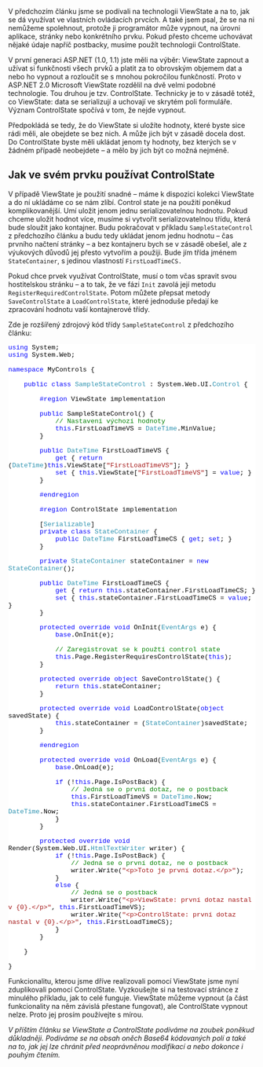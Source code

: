 <!-- dcterms:identifier = aspnetcz#236 -->
<!-- dcterms:title = ViewState: Jak používat ControlState -->
<!-- dcterms:abstract = V předchozím článku jsme se podívali na technologii ViewState a na to, jak se dá využívat ve vlastních ovládacích prvcích. A také jsem psal, že se na ni nemůžeme spolehnout, protože ji programátor může vypnout, na úrovni aplikace, stránky nebo konkrétního prvku. Pokud přesto chceme uchovávat nějaké údaje napříč postbacky, musíme použít technologii ControlState. -->
<!-- np9:categoryId = 1 -->
<!-- x4w:category = IT -->
<!-- np9:authorId = 1 -->
<!-- np9:authorEmail = michal.valasek@altairis.cz -->
<!-- dcterms:creator = Michal Altair Valášek -->
<!-- np9:serialId = 5 -->
<!-- x4w:serial = ViewState -->
<!-- dcterms:created = 2009-06-29T09:00:00+02:00 -->
<!-- dcterms:dateAccepted = 2009-06-29T09:00:00+02:00 -->

<p>V předchozím článku jsme se podívali na technologii ViewState a na to, jak se dá využívat ve vlastních ovládacích prvcích. A také jsem psal, že se na ni nemůžeme spolehnout, protože ji programátor může vypnout, na úrovni aplikace, stránky nebo konkrétního prvku. Pokud přesto chceme uchovávat nějaké údaje napříč postbacky, musíme použít technologii ControlState.</p>
<p>V první generaci ASP.NET (1.0, 1.1) jste měli na výběr: ViewState zapnout a užívat si funkčnosti všech prvků a platit za to obrovským objemem dat a nebo ho vypnout a rozloučit se s mnohou pokročilou funkčností. Proto v ASP.NET 2.0 Microsoft ViewState rozdělil na dvě velmi podobné technologie. Tou druhou je tzv. ControlState. Technicky je to v zásadě totéž, co ViewState: data se serializují a uchovají ve skrytém poli formuláře. Význam ControlState spočívá v tom, že nejde vypnout.</p>
<p>Předpokládá se tedy, že do ViewState si uložíte hodnoty, které byste sice rádi měli, ale obejdete se bez nich. A může jich být v zásadě docela dost. Do ControlState byste měli ukládat jenom ty hodnoty, bez kterých se v žádném případě neobejdete – a mělo by jich být co možná nejméně.</p>
<h2>Jak ve svém prvku používat ControlState</h2>
<p>V případě ViewState je použití snadné – máme k dispozici kolekci ViewState a do ní ukládáme co se nám zlíbí. Control state je na použití poněkud komplikovanější. Umí uložit jenom jednu serializovatelnou hodnotu. Pokud chceme uložit hodnot více, musíme si vytvořit serializovatelnou třídu, která bude sloužit jako kontajner. Budu pokračovat v příkladu <code>SampleStateControl</code> z předchozího článku a budu tedy ukládat jenom jednu hodnotu – čas prvního načtení stránky – a bez kontajneru bych se v zásadě obešel, ale z výukových důvodů jej přesto vytvořím a použiji. Bude jím třída jménem <code>StateContainer</code>, s jedinou vlastností <code>FirstLoadTimeCS.</code></p>
<p>Pokud chce prvek využívat ControlState, musí o tom včas spravit svou hostitelskou stránku – a to tak, že ve fázi <code>Init</code> zavolá její metodu <code>RegisterRequiredControlState</code>. Potom můžete přepsat metody <code>SaveControlState</code> a <code>LoadControlState</code>, které jednoduše předají ke zpracování hodnotu vaší kontajnerové třídy.</p>
<p>Zde je rozšířený zdrojový kód třídy <code>SampleStateControl</code> z předchozího článku:</p>
<div style="font-family: consolas, 'courier new', monospace; background: white; color: black; font-size: 10pt;">
<p style="margin: 0px;"><span style="color: #0000ff;">using</span> System;</p>
<p style="margin: 0px;"><span style="color: #0000ff;">using</span> System.Web;</p>
<p style="margin: 0px;"> </p>
<p style="margin: 0px;"><span style="color: #0000ff;">namespace</span> MyControls {</p>
<p style="margin: 0px;"> </p>
<p style="margin: 0px;">    <span style="color: #0000ff;">public</span> <span style="color: #0000ff;">class</span> <span style="color: #2b91af;">SampleStateControl</span> : System.Web.UI.<span style="color: #2b91af;">Control</span> {</p>
<p style="margin: 0px;"> </p>
<p style="margin: 0px;"><span style="color: #0000ff;">        #region</span> ViewState implementation</p>
<p style="margin: 0px;"> </p>
<p style="margin: 0px;">        <span style="color: #0000ff;">public</span> SampleStateControl() {</p>
<p style="margin: 0px;">            <span style="color: #008000;">// Nastavení výchozí hodnoty</span></p>
<p style="margin: 0px;">            <span style="color: #0000ff;">this</span>.FirstLoadTimeVS = <span style="color: #2b91af;">DateTime</span>.MinValue;</p>
<p style="margin: 0px;">        }</p>
<p style="margin: 0px;"> </p>
<p style="margin: 0px;">        <span style="color: #0000ff;">public</span> <span style="color: #2b91af;">DateTime</span> FirstLoadTimeVS {</p>
<p style="margin: 0px;">            <span style="color: #0000ff;">get</span> { <span style="color: #0000ff;">return</span> (<span style="color: #2b91af;">DateTime</span>)<span style="color: #0000ff;">this</span>.ViewState[<span style="color: #a31515;">"FirstLoadTimeVS"</span>]; }</p>
<p style="margin: 0px;">            <span style="color: #0000ff;">set</span> { <span style="color: #0000ff;">this</span>.ViewState[<span style="color: #a31515;">"FirstLoadTimeVS"</span>] = <span style="color: #0000ff;">value</span>; }</p>
<p style="margin: 0px;">        }</p>
<p style="margin: 0px;"> </p>
<p style="margin: 0px;"><span style="color: #0000ff;">        #endregion</span></p>
<p style="margin: 0px;"> </p>
<p style="margin: 0px;"><span style="color: #0000ff;">        #region</span> ControlState implementation</p>
<p style="margin: 0px;"> </p>
<p style="margin: 0px;">        [<span style="color: #2b91af;">Serializable</span>]</p>
<p style="margin: 0px;">        <span style="color: #0000ff;">private</span> <span style="color: #0000ff;">class</span> <span style="color: #2b91af;">StateContainer</span> {</p>
<p style="margin: 0px;">            <span style="color: #0000ff;">public</span> <span style="color: #2b91af;">DateTime</span> FirstLoadTimeCS { <span style="color: #0000ff;">get</span>; <span style="color: #0000ff;">set</span>; }</p>
<p style="margin: 0px;">        }</p>
<p style="margin: 0px;"> </p>
<p style="margin: 0px;">        <span style="color: #0000ff;">private</span> <span style="color: #2b91af;">StateContainer</span> stateContainer = <span style="color: #0000ff;">new</span> <span style="color: #2b91af;">StateContainer</span>();</p>
<p style="margin: 0px;"> </p>
<p style="margin: 0px;">        <span style="color: #0000ff;">public</span> <span style="color: #2b91af;">DateTime</span> FirstLoadTimeCS {</p>
<p style="margin: 0px;">            <span style="color: #0000ff;">get</span> { <span style="color: #0000ff;">return</span> <span style="color: #0000ff;">this</span>.stateContainer.FirstLoadTimeCS; }</p>
<p style="margin: 0px;">            <span style="color: #0000ff;">set</span> { <span style="color: #0000ff;">this</span>.stateContainer.FirstLoadTimeCS = <span style="color: #0000ff;">value</span>; }</p>
<p style="margin: 0px;">        }</p>
<p style="margin: 0px;"> </p>
<p style="margin: 0px;">        <span style="color: #0000ff;">protected</span> <span style="color: #0000ff;">override</span> <span style="color: #0000ff;">void</span> OnInit(<span style="color: #2b91af;">EventArgs</span> e) {</p>
<p style="margin: 0px;">            <span style="color: #0000ff;">base</span>.OnInit(e);</p>
<p style="margin: 0px;"> </p>
<p style="margin: 0px;">            <span style="color: #008000;">// Zaregistrovat se k použtí control state</span></p>
<p style="margin: 0px;">            <span style="color: #0000ff;">this</span>.Page.RegisterRequiresControlState(<span style="color: #0000ff;">this</span>);</p>
<p style="margin: 0px;">        }</p>
<p style="margin: 0px;"> </p>
<p style="margin: 0px;">        <span style="color: #0000ff;">protected</span> <span style="color: #0000ff;">override</span> <span style="color: #0000ff;">object</span> SaveControlState() {</p>
<p style="margin: 0px;">            <span style="color: #0000ff;">return</span> <span style="color: #0000ff;">this</span>.stateContainer;</p>
<p style="margin: 0px;">        }</p>
<p style="margin: 0px;"> </p>
<p style="margin: 0px;">        <span style="color: #0000ff;">protected</span> <span style="color: #0000ff;">override</span> <span style="color: #0000ff;">void</span> LoadControlState(<span style="color: #0000ff;">object</span> savedState) {</p>
<p style="margin: 0px;">            <span style="color: #0000ff;">this</span>.stateContainer = (<span style="color: #2b91af;">StateContainer</span>)savedState;</p>
<p style="margin: 0px;">        }</p>
<p style="margin: 0px;"> </p>
<p style="margin: 0px;"><span style="color: #0000ff;">        #endregion</span></p>
<p style="margin: 0px;"> </p>
<p style="margin: 0px;">        <span style="color: #0000ff;">protected</span> <span style="color: #0000ff;">override</span> <span style="color: #0000ff;">void</span> OnLoad(<span style="color: #2b91af;">EventArgs</span> e) {</p>
<p style="margin: 0px;">            <span style="color: #0000ff;">base</span>.OnLoad(e);</p>
<p style="margin: 0px;"> </p>
<p style="margin: 0px;">            <span style="color: #0000ff;">if</span> (!<span style="color: #0000ff;">this</span>.Page.IsPostBack) {</p>
<p style="margin: 0px;">                <span style="color: #008000;">// Jedná se o první dotaz, ne o postback</span></p>
<p style="margin: 0px;">                <span style="color: #0000ff;">this</span>.FirstLoadTimeVS = <span style="color: #2b91af;">DateTime</span>.Now;</p>
<p style="margin: 0px;">                <span style="color: #0000ff;">this</span>.stateContainer.FirstLoadTimeCS = <span style="color: #2b91af;">DateTime</span>.Now;</p>
<p style="margin: 0px;">            }</p>
<p style="margin: 0px;">        }</p>
<p style="margin: 0px;"> </p>
<p style="margin: 0px;">        <span style="color: #0000ff;">protected</span> <span style="color: #0000ff;">override</span> <span style="color: #0000ff;">void</span> Render(System.Web.UI.<span style="color: #2b91af;">HtmlTextWriter</span> writer) {</p>
<p style="margin: 0px;">            <span style="color: #0000ff;">if</span> (!<span style="color: #0000ff;">this</span>.Page.IsPostBack) {</p>
<p style="margin: 0px;">                <span style="color: #008000;">// Jedná se o první dotaz, ne o postback</span></p>
<p style="margin: 0px;">                writer.Write(<span style="color: #a31515;">"&lt;p&gt;Toto je první dotaz.&lt;/p&gt;"</span>);</p>
<p style="margin: 0px;">            }</p>
<p style="margin: 0px;">            <span style="color: #0000ff;">else</span> {</p>
<p style="margin: 0px;">                <span style="color: #008000;">// Jedná se o postback</span></p>
<p style="margin: 0px;">                writer.Write(<span style="color: #a31515;">"&lt;p&gt;ViewState: první dotaz nastal v {0}.&lt;/p&gt;"</span>, <span style="color: #0000ff;">this</span>.FirstLoadTimeVS);</p>
<p style="margin: 0px;">                writer.Write(<span style="color: #a31515;">"&lt;p&gt;ControlState: první dotaz nastal v {0}.&lt;/p&gt;"</span>, <span style="color: #0000ff;">this</span>.FirstLoadTimeCS);</p>
<p style="margin: 0px;">            }</p>
<p style="margin: 0px;">        }</p>
<p style="margin: 0px;"> </p>
<p style="margin: 0px;">    }</p>
<p style="margin: 0px;"> </p>
<p style="margin: 0px;">}</p>
</div>
<p>Funkcionalitu, kterou jsme dříve realizovali pomocí ViewState jsme nyní zduplikovali pomocí ControlState. Vyzkoušejte si na testovací stránce z minulého příkladu, jak to celé funguje. ViewState můžeme vypnout (a část funkcionality na něm závislá přestane fungovat), ale ControlState vypnout nelze. Proto jej prosím používejte s mírou.</p>
<p><em>V příštím článku se ViewState a ControlState podíváme na zoubek poněkud důkladněji. Podíváme se na obsah oněch Base64 kódovaných polí a také na to, jak jej lze chránit před neoprávněnou modifikací a nebo dokonce i pouhým čtením.</em></p>
